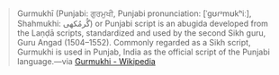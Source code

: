 
> Gurmukhī (Punjabi: ਗੁਰਮੁਖੀ, Punjabi pronunciation: \[ˈɡʊɾᵊmʊkʰiː\], Shahmukhi: گُرمُکھی‎) or Punjabi script is an abugida developed from the Laṇḍā scripts, standardized and used by the second Sikh guru, Guru Angad (1504–1552). Commonly regarded as a Sikh script, Gurmukhi is used in Punjab, India as the official script of the Punjabi language.—via [Gurmukhi - Wikipedia](https://en.wikipedia.org/wiki/Gurmukhi)
